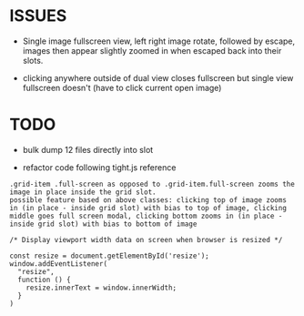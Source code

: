 # ISSUES
- Single image fullscreen view, left right image rotate, followed by escape, images then appear slightly zoomed in when escaped back into their slots.

- clicking anywhere outside of dual view closes fullscreen but single view fullscreen doesn't (have to click current open image)

# TODO

- bulk dump 12 files directly into slot

- refactor code following tight.js reference











```
.grid-item .full-screen as opposed to .grid-item.full-screen zooms the image in place inside the grid slot.
possible feature based on above classes: clicking top of image zooms in (in place - inside grid slot) with bias to top of image, clicking middle goes full screen modal, clicking bottom zooms in (in place - inside grid slot) with bias to bottom of image

```





```
/* Display viewport width data on screen when browser is resized */ 
 
const resize = document.getElementById('resize');
window.addEventListener(
  "resize",
  function () {
    resize.innerText = window.innerWidth;
  }
)
```